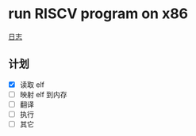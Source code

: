 # run RISCV program on x86

[日志](./log.md)

## 计划

- [x] 读取 elf
- [ ] 映射 elf 到内存
- [ ] 翻译
- [ ] 执行
- [ ] 其它
